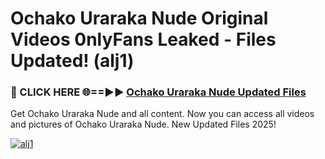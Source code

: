 # Ochako Uraraka Nude Original Videos 0nlyFans Leaked - Files Updated! (alj1)

<h3>🔴 CLICK HERE 🌐==►► <a href="https://tinyurl.com/5h6xmrr3" rel="nofollow">Ochako Uraraka Nude Updated Files</a></h3>

Get Ochako Uraraka Nude and all content. Now you can access all videos and pictures of Ochako Uraraka Nude. New Updated Files 2025!

[![alj1](https://i.imgur.com/KVD873Z.gif)](https://tinyurl.com/5h6xmrr3)

